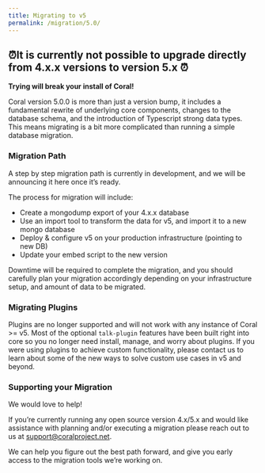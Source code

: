 ```yaml
---
title: Migrating to v5
permalink: /migration/5.0/
---
```


## **⏰It is currently not possible to upgrade directly from 4.x.x versions to version 5.x** ⏰

**Trying will break your install of Coral!**

Coral version 5.0.0 is more than just a version bump, it includes a fundamental rewrite of underlying core components, changes to the database schema, and the introduction of Typescript strong data types. This means migrating is a bit more complicated than running a simple database migration.

### Migration Path

A step by step migration path is currently in development, and we will be announcing it here once it’s ready.

The process for migration will include:

- Create a mongodump export of your 4.x.x database
- Use an import tool to transform the data for v5, and import it to a new mongo database
- Deploy & configure v5 on your production infrastructure (pointing to new DB)
- Update your embed script to the new version

Downtime will be required to complete the migration, and you should carefully plan your migration accordingly depending on your infrastructure setup, and amount of data to be migrated.

### Migrating Plugins

Plugins are no longer supported and will not work with any instance of Coral >= v5. Most of the optional `talk-plugin` features have been built right into core so you no longer need install, manage, and worry about plugins. If you were using plugins to achieve custom functionality, please contact us to learn about some of the new ways to solve custom use cases in v5 and beyond.

### Supporting your Migration

We would love to help!

If you’re currently running any open source version 4.x/5.x and would like
assistance with planning and/or executing a migration please reach out to us at
support@coralproject.net.

We can help you figure out the best path forward, and give you early access to
the migration tools we’re working on.
